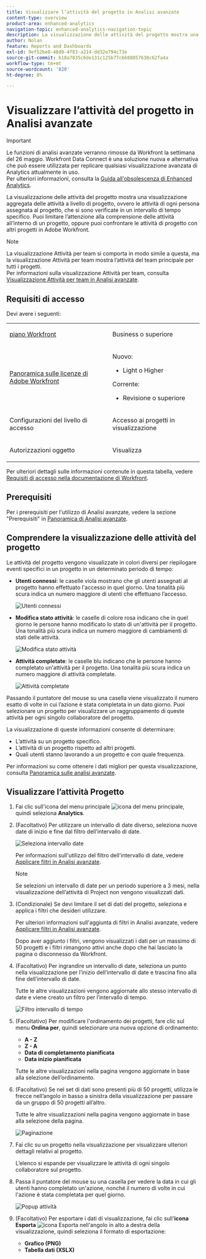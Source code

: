 ```yaml
---
title: Visualizzare l’attività del progetto in Analisi avanzate
content-type: overview
product-area: enhanced-analytics
navigation-topic: enhanced-analytics-navigation-topic
description: La visualizzazione delle attività del progetto mostra una visualizzazione aggregata delle attività a livello di progetto, ovvero le attività di ogni persona assegnata al progetto, che si sono verificate in un intervallo di tempo specifico. Puoi limitare l’attenzione alla comprensione delle attività all’interno di un progetto, oppure puoi confrontare le attività di progetto con altri progetti in Adobe Workfront.
author: Nolan
feature: Reports and Dashboards
exl-id: 9ef52be8-48d0-4f83-a214-dd32e794c73e
source-git-commit: b18a7835c6de131c125b77c6688057638c62fa4a
workflow-type: tm+mt
source-wordcount: '820'
ht-degree: 8%

---
```


# Visualizzare l’attività del progetto in Analisi avanzate

>[!IMPORTANT]
>
>Le funzioni di analisi avanzate verranno rimosse da Workfront la settimana del 26 maggio. Workfront Data Connect è una soluzione nuova e alternativa che può essere utilizzata per replicare qualsiasi visualizzazione avanzata di Analytics attualmente in uso. <br>Per ulteriori informazioni, consulta la [Guida all&#39;obsolescenza di Enhanced Analytics](/help/quicksilver/product-announcements/announcements/enhanced-analytics-deprecation.md).


<!-- Audited: 12/2023 -->

La visualizzazione delle attività del progetto mostra una visualizzazione aggregata delle attività a livello di progetto, ovvero le attività di ogni persona assegnata al progetto, che si sono verificate in un intervallo di tempo specifico. Puoi limitare l’attenzione alla comprensione delle attività all’interno di un progetto, oppure puoi confrontare le attività di progetto con altri progetti in Adobe Workfront.

>[!NOTE]
>
>La visualizzazione Attività per team si comporta in modo simile a questa, ma la visualizzazione Attività per team mostra l’attività del team principale per tutti i progetti.\
>Per informazioni sulla visualizzazione Attività per team, consulta [Visualizzazione Attività per team in Analisi avanzate](../enhanced-analytics/activity-by-team-overview.md).

## Requisiti di accesso

Devi avere i seguenti:

<table style="table-layout:auto"> 
 <col> 
 <col> 
 <tbody> 
  <tr> 
   <td role="rowheader"><a href="https://business.adobe.com/products/workfront/pricing.html" target="_blank">piano Workfront</a></td> 
   <td> <p>Business o superiore</p> </td> 
  </tr> 
  <tr> 
   <td role="rowheader"><a href="../administration-and-setup/add-users/access-levels-and-object-permissions/wf-licenses.md" class="MCXref xref">Panoramica sulle licenze di Adobe Workfront</a></td> 
   <td>   <p>Nuovo:</p> 
   <ul><li>Light o Higher</li></ul>
   <p>Corrente:</p>
   <ul><li>Revisione o superiore</li></ul>
 </td> 
  </tr> 
  <tr> 
   <td role="rowheader">Configurazioni del livello di accesso</td> 
   <td> <p>Accesso ai progetti in visualizzazione</p> <!--<p>Note: If you still don't have access, ask your Workfront administrator if they set additional restrictions in your access level.<br>For information on how a Workfront administrator can change your access level, see <a href="../administration-and-setup/add-users/configure-and-grant-access/create-modify-access-levels.md" class="MCXref xref">Create or modify custom access levels</a>.</p>--> </td> 
  </tr> 
  <tr> 
   <td role="rowheader">Autorizzazioni oggetto</td> 
   <td> <p>Visualizza</p> <!--<p>For information on requesting additional access, see <a href="../workfront-basics/grant-and-request-access-to-objects/request-access.md" class="MCXref xref">Request access to objects </a>.</p>--> </td> 
  </tr> 
 </tbody> 
</table>

Per ulteriori dettagli sulle informazioni contenute in questa tabella, vedere [Requisiti di accesso nella documentazione di Workfront](/help/quicksilver/administration-and-setup/add-users/access-levels-and-object-permissions/access-level-requirements-in-documentation.md).

## Prerequisiti

Per i prerequisiti per l&#39;utilizzo di Analisi avanzate, vedere la sezione &quot;Prerequisiti&quot; in [Panoramica di Analisi avanzate](../enhanced-analytics/enhanced-analytics-overview.md).

## Comprendere la visualizzazione delle attività del progetto

Le attività del progetto vengono visualizzate in colori diversi per riepilogare eventi specifici in un progetto in un determinato periodo di tempo:

* **Utenti connessi**: le caselle viola mostrano che gli utenti assegnati al progetto hanno effettuato l&#39;accesso in quel giorno. Una tonalità più scura indica un numero maggiore di utenti che effettuano l’accesso.

  ![Utenti connessi](assets/project-activity-users-logged-in.png)

* **Modifica stato attività**: le caselle di colore rosa indicano che in quel giorno le persone hanno modificato lo stato di un&#39;attività per il progetto. Una tonalità più scura indica un numero maggiore di cambiamenti di stati delle attività.

  ![Modifica stato attività](assets/project-activity-task-status-changes.png)

* **Attività completate**: le caselle blu indicano che le persone hanno completato un&#39;attività per il progetto. Una tonalità più scura indica un numero maggiore di attività completate.

  ![Attività completate](assets/project-activity-tasks-completed.png)

Passando il puntatore del mouse su una casella viene visualizzato il numero esatto di volte in cui l’azione è stata completata in un dato giorno. Puoi selezionare un progetto per visualizzare un raggruppamento di queste attività per ogni singolo collaboratore del progetto.

La visualizzazione di queste informazioni consente di determinare:

* L’attività su un progetto specifico.
* L’attività di un progetto rispetto ad altri progetti.
* Quali utenti stanno lavorando a un progetto e con quale frequenza.

Per informazioni su come ottenere i dati migliori per questa visualizzazione, consulta [Panoramica sulle analisi avanzate](../enhanced-analytics/enhanced-analytics-overview.md).

## Visualizzare l’attività Progetto

1. Fai clic sull&#39;icona del menu principale ![icona del menu principale](assets/main-menu-icon-16x12.png), quindi seleziona **Analytics**.
1. (Facoltativo) Per utilizzare un intervallo di date diverso, seleziona nuove date di inizio e fine dal filtro dell’intervallo di date.

   ![Seleziona intervallo date](assets/filters-select-date-range-350x344.png)

   Per informazioni sull&#39;utilizzo del filtro dell&#39;intervallo di date, vedere [Applicare filtri in Analisi avanzate](../enhanced-analytics/use-enhanced-analytics-filters.md).

   >[!NOTE]
   >
   >Se selezioni un intervallo di date per un periodo superiore a 3 mesi, nella visualizzazione dell’attività di Project non vengono visualizzati dati.

1. (Condizionale) Se devi limitare il set di dati del progetto, seleziona e applica i filtri che desideri utilizzare.

   Per ulteriori informazioni sull&#39;aggiunta di filtri in Analisi avanzate, vedere [Applicare filtri in Analisi avanzate](../enhanced-analytics/use-enhanced-analytics-filters.md).

   Dopo aver aggiunto i filtri, vengono visualizzati i dati per un massimo di 50 progetti e i filtri rimangono attivi anche dopo che hai lasciato la pagina o disconnesso da Workfront.

1. (Facoltativo) Per ingrandire un intervallo di date, seleziona un punto nella visualizzazione per l’inizio dell’intervallo di date e trascina fino alla fine dell’intervallo di date.

   Tutte le altre visualizzazioni vengono aggiornate allo stesso intervallo di date e viene creato un filtro per l’intervallo di tempo.

   ![Filtro intervallo di tempo](assets/timeframe-filter-350x220.png)

1. (Facoltativo) Per modificare l&#39;ordinamento dei progetti, fare clic sul menu **Ordina per**, quindi selezionare una nuova opzione di ordinamento:

   * **A - Z**
   * **Z - A**
   * **Data di completamento pianificata**
   * **Data inizio pianificata**

   Tutte le altre visualizzazioni nella pagina vengono aggiornate in base alla selezione dell’ordinamento.

1. (Facoltativo) Se nel set di dati sono presenti più di 50 progetti, utilizza le frecce nell’angolo in basso a sinistra della visualizzazione per passare da un gruppo di 50 progetti all’altro.

   Tutte le altre visualizzazioni nella pagina vengono aggiornate in base alla selezione della pagina.

   ![Paginazione](assets/pagination-350x118.png)

1. Fai clic su un progetto nella visualizzazione per visualizzare ulteriori dettagli relativi al progetto.

   L’elenco si espande per visualizzare le attività di ogni singolo collaboratore sul progetto.

1. Passa il puntatore del mouse su una casella per vedere la data in cui gli utenti hanno completato un&#39;azione, nonché il numero di volte in cui l&#39;azione è stata completata per quel giorno.

   ![Popup attività](assets/project-activity-activity-pop-up-350x137.png)

1. (Facoltativo) Per esportare i dati di visualizzazione, fai clic sull&#39;**icona Esporta** ![icona Esporta](assets/export.png) nell&#39;angolo in alto a destra della visualizzazione, quindi seleziona il formato di esportazione:

   * **Grafico (PNG)**
   * **Tabella dati (XSLX)**

